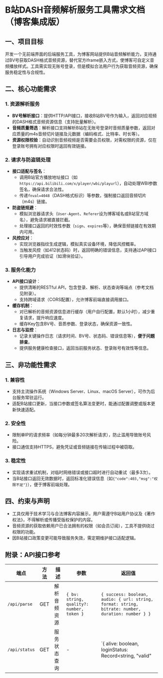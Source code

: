 # B站DASH音频解析服务工具需求文档（博客集成版）

## 一、项目目标
开发一个无前端界面的后端服务工具，为博客网站提供B站音频解析能力，支持通过BV号获取DASH格式音频资源，替代官方iframe嵌入方式，使博客可自定义音频播放样式。工具需实现无账号登录，但是模拟合法用户行为获取音频资源，确保服务稳定性与合规性。


## 二、核心功能需求

### 1. 资源解析服务
- **BV号解析接口**：提供HTTP/API接口，接收B站BV号作为输入，返回对应视频的DASH格式音频资源信息（支持批量解析）。
- **音频质量筛选**：解析接口支持解析B站在无账号登录时音频质量参数，返回对应质量的m4s音频切片链接及元数据（编码格式、比特率、时长等）。
- **资源权限校验**：自动识别音频视频是否需要会员权限，对需权限的资源，仅在登录账号拥有对应权限时返回有效链接。


### 2. 请求与防盗链处理
- **接口适配与签名**：
  - 调用B站官方播放地址接口（如`https://api.bilibili.com/x/player/wbi/playurl`），自动处理WBI参数签名，确保请求合法性。
  - 传递`fnval=4048`（DASH格式标识）等参数，强制接口返回音频切片（m4s）链接。
- **防盗链规避**：
  - 模拟浏览器请求头（`User-Agent`、`Referer`设为博客域名或B站官方域名），避免请求被直接拦截。
  - 处理接口返回的时效性参数（`sign`、`expires`等），确保音频链接在有效期内可用。
- **风控应对**：
  - 实现浏览器指纹生成逻辑，模拟真实设备环境，降低风控概率。
  - 当触发风控（如412状态码）时，返回明确的错误信息，支持通过API接口引导用户完成验证（如滑块验证）。


### 3. 服务化能力
- **API接口设计**：
  - 提供清晰的RESTful API，包含登录、解析、状态查询等端点（参考文档见附录）。
  - 支持跨域请求（CORS配置），允许博客前端直接调用接口。
- **缓存机制**：
  - 对已解析的音频资源信息进行缓存（用户自行配置，默认1小时），减少重复请求，提升响应速度。
  - 缓存Key包含BV号、音质参数、登录状态，确保资源一致性。
- **日志与监控**：
  - 记录关键操作日志（请求时间、BV号、状态码、错误信息等），**便于问题排查**。
  - 提供服务健康检查接口，返回当前服务状态、登录账号有效性等信息。


## 三、非功能性需求

### 1. 兼容性
- 支持主流操作系统（Windows Server、Linux、macOS Server），可作为后台服务常驻运行。
- 适配B站接口更新，当接口参数或签名算法变更时，能通过配置调整或版本更新快速适配。


### 2. 安全性
- 限制单IP的请求频率（如每分钟最多20次解析请求），防止滥用导致账号风险。
- 接口通信支持HTTPS，避免凭证或音频链接在传输过程中被窃取。


### 3. 稳定性
- 实现请求重试机制，对临时网络错误或接口超时进行自动重试（最多3次）。
- 当B站接口返回无效数据时，返回标准化错误信息（如`{"code":403,"msg":"权限不足"}`），便于博客前端处理。


## 四、约束与声明
- 工具仅用于技术学习与合法博客内容展示，用户需遵守B站用户协议及《著作权法》，不得解析或传播受版权保护的内容。
- 音频资源的获取依赖用户已合法拥有的权限（如会员订阅），工具不提供绕过权限的功能。
- 因B站接口政策变更可能导致服务失效，需定期维护接口适配逻辑。


## 附录：API接口参考
| 端点 | 方法 | 描述 | 参数 | 返回值 |
|------|------|------|------|--------|
| `/api/parse` | GET | 解析音频资源 | `{ bv: string, quality?: number, token }` | `{ success: boolean, audio: { url: string, format: string, bitrate: number, duration: number } }` |
| `/api/status` | GET | 服务状态查询 | - | `{ alive: boolean, loginStatus: Record<string, "valid"|"expired"> }` |